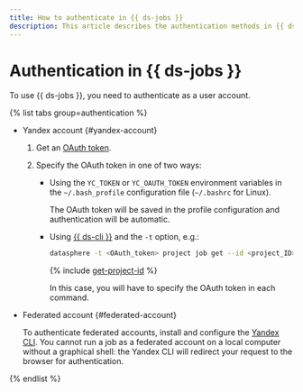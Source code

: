 ```yaml
---
title: How to authenticate in {{ ds-jobs }}
description: This article describes the authentication methods in {{ ds-jobs }}.
---
```


# Authentication in {{ ds-jobs }}

To use {{ ds-jobs }}, you need to authenticate as a user account.

{% list tabs group=authentication %}

- Yandex account {#yandex-account}

  1. Get an [OAuth token](../../../iam/concepts/authorization/oauth-token.md).
  1. Specify the OAuth token in one of two ways:

     * Using the `YC_TOKEN` or `YC_OAUTH_TOKEN` environment variables in the `~/.bash_profile` configuration file (`~/.bashrc` for Linux).

       The OAuth token will be saved in the profile configuration and authentication will be automatic.

     * Using [{{ ds-cli }}](../../concepts/jobs/cli.md) and the `-t` option, e.g.:

       ```bash
       datasphere -t <OAuth_token> project job get --id <project_ID>
       ```

       {% include [get-project-id](../../../_includes/datasphere/get-project-id.md) %}

       In this case, you will have to specify the OAuth token in each command.

- Federated account {#federated-account}

  To authenticate federated accounts, install and configure the [Yandex CLI](../../../cli/quickstart.md). You cannot run a job as a federated account on a local computer without a graphical shell: the Yandex CLI will redirect your request to the browser for authentication.

{% endlist %}
